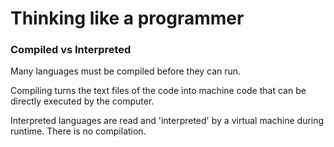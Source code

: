 # Thinking like a programmer
### Compiled vs Interpreted
Many languages must be compiled before they can run.

Compiling turns the text files of the code into machine code that can be directly executed by the computer.

Interpreted languages are read and 'interpreted' by a virtual machine during runtime. There is no compilation.
